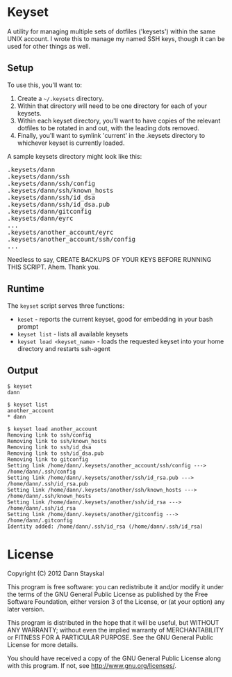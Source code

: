 Keyset
======

A utility for managing multiple sets of dotfiles ('keysets') within the same UNIX account.  I wrote this to manage my named SSH keys, though it can be used for other things as well.

Setup
-----

To use this, you'll want to:

1. Create a `~/.keysets` directory.
2. Within that directory will need to be one directory for each of your keysets.
3. Within each keyset directory, you'll want to have copies of the relevant dotfiles to be rotated in and out, with the leading dots removed.
4. Finally, you'll want to symlink 'current' in the .keysets directory to whichever keyset is currently loaded.

A sample keysets directory might look like this:

<pre>.keysets/dann
.keysets/dann/ssh
.keysets/dann/ssh/config
.keysets/dann/ssh/known_hosts
.keysets/dann/ssh/id_dsa
.keysets/dann/ssh/id_dsa.pub
.keysets/dann/gitconfig
.keysets/dann/eyrc
...
.keysets/another_account/eyrc
.keysets/another_account/ssh/config
...</pre>

Needless to say, CREATE BACKUPS OF YOUR KEYS BEFORE RUNNING THIS SCRIPT.  Ahem. Thank you.

Runtime
-------

The `keyset` script serves three functions:

* `keset` - reports the current keyset, good for embedding in your bash prompt
* `keyset list` - lists all available keysets
* `keyset load <keyset_name>` - loads the requested keyset into your home directory and restarts ssh-agent

Output
------

    $ keyset
    dann

    $ keyset list
    another_account
    * dann

    $ keyset load another_account
    Removing link to ssh/config
    Removing link to ssh/known_hosts
    Removing link to ssh/id_dsa
    Removing link to ssh/id_dsa.pub
    Removing link to gitconfig
    Setting link /home/dann/.keysets/another_account/ssh/config ---> /home/dann/.ssh/config
    Setting link /home/dann/.keysets/another/ssh/id_rsa.pub ---> /home/dann/.ssh/id_rsa.pub
    Setting link /home/dann/.keysets/another/ssh/known_hosts ---> /home/dann/.ssh/known_hosts
    Setting link /home/dann/.keysets/another/ssh/id_rsa ---> /home/dann/.ssh/id_rsa
    Setting link /home/dann/.keysets/another/gitconfig ---> /home/dann/.gitconfig
    Identity added: /home/dann/.ssh/id_rsa (/home/dann/.ssh/id_rsa)

License
=======

Copyright (C) 2012 Dann Stayskal

This program is free software: you can redistribute it and/or modify it under the terms of the GNU General Public License as published by the Free Software Foundation, either version 3 of the License, or (at your option) any later version.

This program is distributed in the hope that it will be useful, but WITHOUT ANY WARRANTY; without even the implied warranty of MERCHANTABILITY or FITNESS FOR A PARTICULAR PURPOSE. See the GNU General Public License for more details.

You should have received a copy of the GNU General Public License along with this program. If not, see <http://www.gnu.org/licenses/>.

